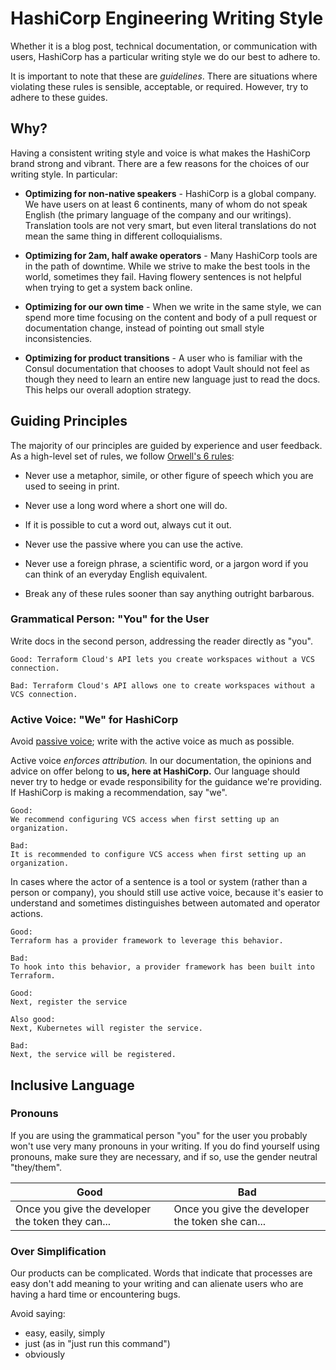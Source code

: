 # HashiCorp Engineering Writing Style

Whether it is a blog post, technical documentation, or communication with users,
HashiCorp has a particular writing style we do our best to adhere to.

It is important to note that these are _guidelines_. There are situations where
violating these rules is sensible, acceptable, or required. However, try to
adhere to these guides.

## Why?

Having a consistent writing style and voice is what makes the HashiCorp brand
strong and vibrant. There are a few reasons for the choices of our writing
style. In particular:

- **Optimizing for non-native speakers** - HashiCorp is a global company. We
  have users on at least 6 continents, many of whom do not speak English (the
  primary language of the company and our writings). Translation tools are not
  very smart, but even literal translations do not mean the same thing in
  different colloquialisms.

- **Optimizing for 2am, half awake operators** - Many HashiCorp tools are in the
  path of downtime. While we strive to make the best tools in the world,
  sometimes they fail. Having flowery sentences is not helpful when trying to
  get a system back online.

- **Optimizing for our own time** - When we write in the same style, we can
  spend more time focusing on the content and body of a pull request or
  documentation change, instead of pointing out small style inconsistencies.

- **Optimizing for product transitions** - A user who is familiar with the
  Consul documentation that chooses to adopt Vault should not feel as though
  they need to learn an entire new language just to read the docs. This helps
  our overall adoption strategy.

## Guiding Principles

The majority of our principles are guided by experience and user feedback. As a
high-level set of rules, we follow [Orwell's 6
rules](http://www.orwell.ru/library/essays/politics/english/e_polit):

- Never use a metaphor, simile, or other figure of speech which you are used to
  seeing in print.

- Never use a long word where a short one will do.

- If it is possible to cut a word out, always cut it out.

- Never use the passive where you can use the active.

- Never use a foreign phrase, a scientific word, or a jargon word if you can
  think of an everyday English equivalent.

- Break any of these rules sooner than say anything outright barbarous.

### Grammatical Person: "You" for the User

Write docs in the second person, addressing the reader directly as "you".

```text
Good: Terraform Cloud's API lets you create workspaces without a VCS connection.

Bad: Terraform Cloud's API allows one to create workspaces without a VCS connection.
```

### Active Voice: "We" for HashiCorp

Avoid [passive voice](https://en.wikipedia.org/wiki/English_passive_voice);
write with the active voice as much as possible.

Active voice _enforces attribution._ In
our documentation, the opinions and advice on offer belong to **us, here at
HashiCorp.** Our language should never try to hedge or evade responsibility for
the guidance we're providing. If HashiCorp is making a recommendation, say "we".

```text
Good:
We recommend configuring VCS access when first setting up an organization.

Bad:
It is recommended to configure VCS access when first setting up an organization.
```

In cases where the actor of a sentence is a tool or system (rather than a person
or company), you should still use active voice, because it's easier to
understand and sometimes distinguishes between automated and operator actions.

```text
Good:
Terraform has a provider framework to leverage this behavior.

Bad:
To hook into this behavior, a provider framework has been built into Terraform.

Good:
Next, register the service

Also good:
Next, Kubernetes will register the service.

Bad:
Next, the service will be registered.
```

## Inclusive Language

### Pronouns

If you are using the grammatical person "you" for the user you probably won't
use very many pronouns in your writing. If you do find yourself using pronouns,
make sure they are necessary, and if so, use the gender neutral "they/them".

|Good|Bad|
-|-
|Once you give the developer the token they can...|Once you give the developer the token she can...|

### Over Simplification

Our products can be complicated. Words that indicate that processes are easy
don't add meaning to your writing and can alienate users who are having a hard
time or encountering bugs.

Avoid saying:
- easy, easily, simply
- just (as in "just run this command")
- obviously

